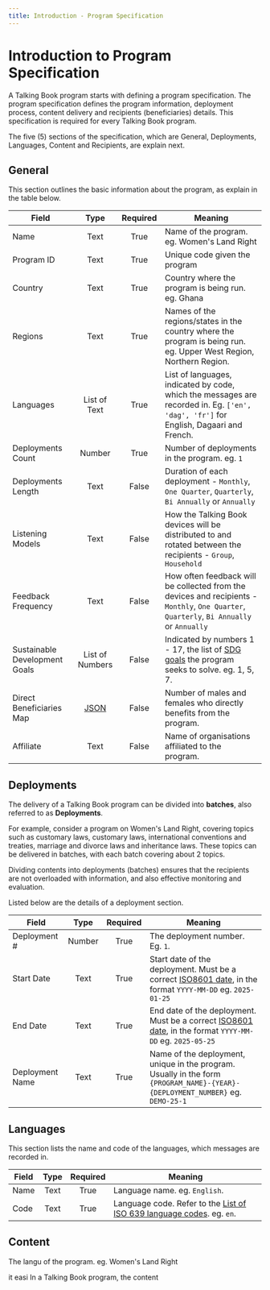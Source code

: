 ```yaml
---
title: Introduction - Program Specification
---
```


# Introduction to Program Specification

A Talking Book program starts with defining a program specification. The program
specification defines the program information, deployment process, content delivery and recipients (beneficiaries) details. This specification is required for every Talking Book program.

The five (5) sections of the specification, which are General, Deployments, Languages, Content and Recipients, are explain next.

## General

This section outlines the basic information about the program, as explain in the table below.

| Field         |   Type        |   Required    |     Meaning
| ------------- | :-----------: | :-----------: | ------------
| Name          |    Text       |   True        | Name of the program. eg. Women's Land Right
| Program ID    |     Text       |   True       | Unique code given the program
| Country       |     Text       |   True       | Country where the program is being run. eg. Ghana
| Regions       |     Text       |   True       | Names of the regions/states in the country where the program is being run. eg. Upper West Region, Northern Region.
| Languages     |   List of Text  |   True        | List of languages, indicated by code, which the messages are recorded in. Eg. `['en', 'dag', 'fr']` for English, Dagaari and French.
| Deployments Count | Number    | True      | Number of deployments in the program. eg. `1`
| Deployments Length | Text     |  False     | Duration of each deployment - `Monthly`, `One Quarter`, `Quarterly`, `Bi Annually` or `Annually`
| Listening Models |    Text    |   False    | How the Talking Book devices will be distributed to and rotated between the recipients - `Group`, `Household`
| Feedback Frequency |  Text     | False     | How often feedback will be collected from the devices and recipients - `Monthly`, `One Quarter`, `Quarterly`, `Bi Annually` or `Annually`
| Sustainable Development Goals | List of Numbers |   False    | Indicated by numbers 1 - 17, the list of [SDG goals](https://sdgs.un.org/goals) the program seeks to solve. eg. 1, 5, 7.
| Direct Beneficiaries Map | [JSON](https://en.wikipedia.org/wiki/JSON#Syntax) | False | Number of males and females who directly benefits from the program.
| Affiliate    | Text   | False   | Name of organisations affiliated to the program.

## Deployments

The delivery of a Talking Book program can be divided into **batches**, also referred to as **Deployments**.

For example, consider a program on Women's Land Right, covering topics such as customary laws, customary laws, international conventions and treaties, marriage and divorce laws and inheritance laws. These topics can be delivered in batches, with each batch covering about 2 topics.

Dividing contents into deployments (batches) ensures that the recipients are not overloaded with information, and also effective monitoring and evaluation.

Listed below are the details of a deployment section.

| Field         |   Type        |   Required    |     Meaning
| ------------- | :-----------: | :-----------: | ------------
| Deployment #  |    Number     |   True        | The deployment number. Eg. `1`.
| Start Date    |    Text       |   True        | Start date of the deployment. Must be a correct [ISO8601 date](https://en.wikipedia.org/wiki/ISO_8601#General_principles), in the format `YYYY-MM-DD` eg. `2025-01-25`
| End Date      |    Text       |   True        | End date of the deployment. Must be a correct [ISO8601 date](https://en.wikipedia.org/wiki/ISO_8601#General_principles), in the format `YYYY-MM-DD` eg. `2025-05-25`
| Deployment Name  |    Text     |   True        | Name of the deployment, unique in the program. Usually in the form `{PROGRAM_NAME}-{YEAR}-{DEPLOYMENT_NUMBER}` eg. `DEMO-25-1`

## Languages

This section lists the name and code of the languages, which messages are recorded in.

| Field         |   Type        |   Required    |     Meaning
| ------------- | :-----------: | :-----------: | ------------
| Name          |    Text     |   True        | Language name. eg. `English`.
| Code          |    Text     |   True        | Language code. Refer to the [List of ISO 639 language codes](https://en.wikipedia.org/wiki/List_of_ISO_639_language_codes). eg. `en`.

## Content

The langu
of the program. eg. Women's Land Right

  it easi
In a Talking Book program, the content
